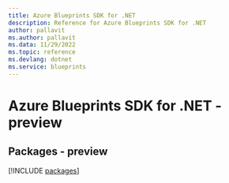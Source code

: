 ```yaml
---
title: Azure Blueprints SDK for .NET
description: Reference for Azure Blueprints SDK for .NET
author: pallavit
ms.author: pallavit
ms.data: 11/29/2022
ms.topic: reference
ms.devlang: dotnet
ms.service: blueprints
---
```

# Azure Blueprints SDK for .NET - preview
## Packages - preview
[!INCLUDE [packages](blueprints-index.md)]
